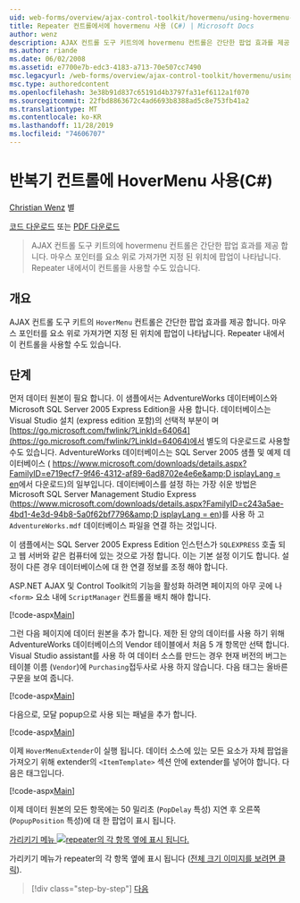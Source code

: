 ```yaml
---
uid: web-forms/overview/ajax-control-toolkit/hovermenu/using-hovermenu-with-a-repeater-control-cs
title: Repeater 컨트롤에서에 hovermenu 사용 (C#) | Microsoft Docs
author: wenz
description: AJAX 컨트롤 도구 키트의에 hovermenu 컨트롤은 간단한 팝업 효과를 제공 합니다. 마우스 포인터를 요소 위로 가져가면 specifi에 팝업이 표시 됩니다.
ms.author: riande
ms.date: 06/02/2008
ms.assetid: e7700e7b-edc3-4183-a713-70e507cc7490
msc.legacyurl: /web-forms/overview/ajax-control-toolkit/hovermenu/using-hovermenu-with-a-repeater-control-cs
msc.type: authoredcontent
ms.openlocfilehash: 3e38b91d837c65191d4b3797fa31ef6112a1f070
ms.sourcegitcommit: 22fbd8863672c4ad6693b8388ad5c8e753fb41a2
ms.translationtype: MT
ms.contentlocale: ko-KR
ms.lasthandoff: 11/28/2019
ms.locfileid: "74606707"
---
```

# <a name="using-hovermenu-with-a-repeater-control-c"></a>반복기 컨트롤에 HoverMenu 사용(C#)

[Christian Wenz](https://github.com/wenz) 별

[코드 다운로드](https://download.microsoft.com/download/b/0/6/b06fe835-5b8f-4c00-aef8-062c19d75b95/HoverMenu1.cs.zip) 또는 [PDF 다운로드](https://download.microsoft.com/download/b/6/a/b6ae89ee-df69-4c87-9bfb-ad1eb2b23373/hovermenu1CS.pdf)

> AJAX 컨트롤 도구 키트의에 hovermenu 컨트롤은 간단한 팝업 효과를 제공 합니다. 마우스 포인터를 요소 위로 가져가면 지정 된 위치에 팝업이 나타납니다. Repeater 내에서이 컨트롤을 사용할 수도 있습니다.

## <a name="overview"></a>개요

AJAX 컨트롤 도구 키트의 `HoverMenu` 컨트롤은 간단한 팝업 효과를 제공 합니다. 마우스 포인터를 요소 위로 가져가면 지정 된 위치에 팝업이 나타납니다. Repeater 내에서이 컨트롤을 사용할 수도 있습니다.

## <a name="steps"></a>단계

먼저 데이터 원본이 필요 합니다. 이 샘플에서는 AdventureWorks 데이터베이스와 Microsoft SQL Server 2005 Express Edition을 사용 합니다. 데이터베이스는 Visual Studio 설치 (express edition 포함)의 선택적 부분이 며 [https://go.microsoft.com/fwlink/?LinkId=64064](https://go.microsoft.com/fwlink/?LinkId=64064)에서 별도의 다운로드로 사용할 수도 있습니다. AdventureWorks 데이터베이스는 SQL Server 2005 샘플 및 예제 데이터베이스 ( [https://www.microsoft.com/downloads/details.aspx?FamilyID=e719ecf7-9f46-4312-af89-6ad8702e4e6e&amp;D isplayLang = en](https://www.microsoft.com/downloads/details.aspx?FamilyID=e719ecf7-9f46-4312-af89-6ad8702e4e6e&amp;DisplayLang=en)에서 다운로드)의 일부입니다. 데이터베이스를 설정 하는 가장 쉬운 방법은 Microsoft SQL Server Management Studio Express ([https://www.microsoft.com/downloads/details.aspx?FamilyID=c243a5ae-4bd1-4e3d-94b8-5a0f62bf7796&amp;D isplayLang = en](https://www.microsoft.com/downloads/details.aspx?FamilyID=c243a5ae-4bd1-4e3d-94b8-5a0f62bf7796&amp;DisplayLang=en))를 사용 하 고 `AdventureWorks.mdf` 데이터베이스 파일을 연결 하는 것입니다.

이 샘플에서는 SQL Server 2005 Express Edition 인스턴스가 `SQLEXPRESS` 호출 되 고 웹 서버와 같은 컴퓨터에 있는 것으로 가정 합니다. 이는 기본 설정 이기도 합니다. 설정이 다른 경우 데이터베이스에 대 한 연결 정보를 조정 해야 합니다.

ASP.NET AJAX 및 Control Toolkit의 기능을 활성화 하려면 페이지의 아무 곳에 나 `<form>` 요소 내에 `ScriptManager` 컨트롤을 배치 해야 합니다.

[!code-aspx[Main](using-hovermenu-with-a-repeater-control-cs/samples/sample1.aspx)]

그런 다음 페이지에 데이터 원본을 추가 합니다. 제한 된 양의 데이터를 사용 하기 위해 AdventureWorks 데이터베이스의 Vendor 테이블에서 처음 5 개 항목만 선택 합니다. Visual Studio assistant를 사용 하 여 데이터 소스를 만드는 경우 현재 버전의 버그는 테이블 이름 (`Vendor`)에 `Purchasing`접두사로 사용 하지 않습니다. 다음 태그는 올바른 구문을 보여 줍니다.

[!code-aspx[Main](using-hovermenu-with-a-repeater-control-cs/samples/sample2.aspx)]

다음으로, 모달 popup으로 사용 되는 패널을 추가 합니다.

[!code-aspx[Main](using-hovermenu-with-a-repeater-control-cs/samples/sample3.aspx)]

이제 `HoverMenuExtender`이 실행 됩니다. 데이터 소스에 있는 모든 요소가 자체 팝업을 가져오기 위해 extender의 `<ItemTemplate>` 섹션 안에 extender를 넣어야 합니다. 다음은 태그입니다.

[!code-aspx[Main](using-hovermenu-with-a-repeater-control-cs/samples/sample4.aspx)]

이제 데이터 원본의 모든 항목에는 50 밀리초 (`PopDelay` 특성) 지연 후 오른쪽 (`PopupPosition` 특성)에 대 한 팝업이 표시 됩니다.

[가리키기 메뉴 ![repeater의 각 항목 옆에 표시 됩니다.](using-hovermenu-with-a-repeater-control-cs/_static/image2.png)](using-hovermenu-with-a-repeater-control-cs/_static/image1.png)

가리키기 메뉴가 repeater의 각 항목 옆에 표시 됩니다 ([전체 크기 이미지를 보려면 클릭](using-hovermenu-with-a-repeater-control-cs/_static/image3.png)).

> [!div class="step-by-step"]
> [다음](using-hovermenu-with-a-repeater-control-vb.md)
